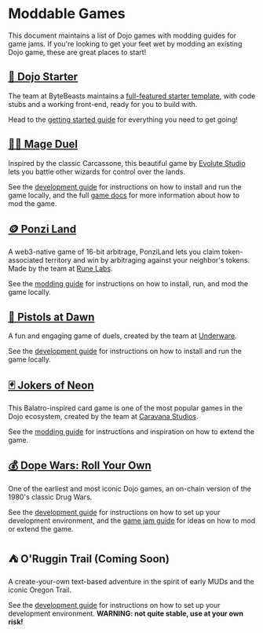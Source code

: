 # Moddable Games

This document maintains a list of Dojo games with modding guides for game jams.
If you're looking to get your feet wet by modding an existing Dojo game, these are great places to start!

## [🐣 Dojo Starter](https://dojo-game-starter.vercel.app/)

The team at ByteBeasts maintains a [full-featured starter template](https://github.com/AkatsukiLabs/Dojo-Game-Starter), with code stubs and a working front-end, ready for you to build with.

Head to the [getting started guide](https://github.com/AkatsukiLabs/Dojo-Game-Starter/blob/main/README.md) for everything you need to get going!

## [🧙‍♂️ Mage Duel](https://mageduel.evolute.network/)

Inspired by the classic Carcassone, this beautiful game by [Evolute Studio](https://x.com/evolute_studio) lets you battle other wizards for control over the lands.

See the [development guide](https://github.com/evolute-studio/territory-wars-dojo/blob/main/README.md) for instructions on how to install and run the game locally, and the full [game docs](https://docs.mageduel.evolute.network/docs/unity-client/introduction/overview) for more information about how to mod the game.

## [🪙 Ponzi Land](https://ponzi.land/)

A web3-native game of 16-bit arbitrage, PonziLand lets you claim token-associated territory and win by arbitraging against your neighbor's tokens.
Made by the team at [Rune Labs](https://runelabs.xyz/).

See the [modding guide](https://github.com/RuneLabsxyz/PonziLand/blob/main/GAMEJAM.md) for instructions on how to install, run, and mod the game locally.

## [🔫 Pistols at Dawn](https://pistols.gg/)

A fun and engaging game of duels, created by the team at [Underware](https://underware.gg/).

See the [development guide](https://github.com/underware-gg/pistols/blob/main/README.md) for instructions on how to install and run the game locally.

## [🃏 Jokers of Neon](https://gg.jokersofneon.com/)

This Balatro-inspired card game is one of the most popular games in the Dojo ecosystem, created by the team at [Caravana Studios](https://github.com/caravana-studio).

See the [modding guide](https://github.com/caravana-studio/jokers-of-neon-mods/blob/main/README.md) for instructions and inspiration on how to extend the game.

## [💰 Dope Wars: Roll Your Own](https://rollyourown.preview.cartridge.gg/)

One of the earliest and most iconic Dojo games, an on-chain version of the 1980's classic Drug Wars.

See the [development guide](https://github.com/cartridge-gg/dopewars/blob/main/README.md) for instructions on how to set up your development environment, and the [game jam guide](https://github.com/cartridge-gg/dopewars/blob/main/GAMEJAM.md) for ideas on how to mod or extend the game.

## ⛺ O'Ruggin Trail (Coming Soon)

A create-your-own text-based adventure in the spirit of early MUDs and the iconic Oregon Trail.

See the [development guide](https://github.com/ArchetypalTech/LORE) for instructions on how to set up your development environment. **WARNING: not quite stable, use at your own risk!**
